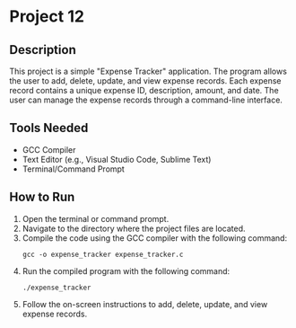 # Project 12

## Description

This project is a simple "Expense Tracker" application. The program allows the user to add, delete, update, and view expense records. Each expense record contains a unique expense ID, description, amount, and date. The user can manage the expense records through a command-line interface.

## Tools Needed

- GCC Compiler
- Text Editor (e.g., Visual Studio Code, Sublime Text)
- Terminal/Command Prompt

## How to Run

1. Open the terminal or command prompt.
2. Navigate to the directory where the project files are located.
3. Compile the code using the GCC compiler with the following command:
   ```
   gcc -o expense_tracker expense_tracker.c
   ```
4. Run the compiled program with the following command:
   ```
   ./expense_tracker
   ```
5. Follow the on-screen instructions to add, delete, update, and view expense records.
